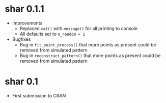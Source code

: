 # shar 0.1.1
* Improvements
  * Replaced `cat()` with `message()` for all printing to console
  * All defaults set  to `n_random = 1`
* Bugfixes
  * Bug in `fit_point_process()` that more points as present could be removed from simulated pattern
  * Bug in `reconstruct_pattern()` that more points as present could be removed from simulated pattern

# shar 0.1
* First submission to CRAN
